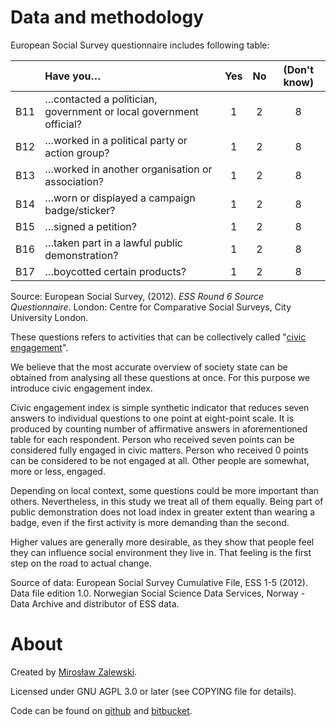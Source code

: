 <!--
    Civic engagement in Europe explorer - R Shiny application
    Copyright (C) 2015  Mirosław Zalewski <mz@miroslaw-zalewski.eu>

    This program is free software: you can redistribute it and/or modify
    it under the terms of the GNU Affero General Public License as published
    by the Free Software Foundation, either version 3 of the License, or
    (at your option) any later version.

    This program is distributed in the hope that it will be useful,
    but WITHOUT ANY WARRANTY; without even the implied warranty of
    MERCHANTABILITY or FITNESS FOR A PARTICULAR PURPOSE.  See the
    GNU Affero General Public License for more details.

    You should have received a copy of the GNU Affero General Public License
    along with this program.  If not, see <http://www.gnu.org/licenses/>.
-->

# Data and methodology

European Social Survey questionnaire includes following table:

|   | Have you…                                                         | Yes | No  | (Don't know) |
|:--|:------------------------------------------------------------------|:---:|:---:|:------------:|
|B11| …contacted a politician, government or local government official? |  1  |  2  |     8        |
|B12| …worked in a political party or action group?                     |  1  |  2  |     8        |
|B13| …worked in another organisation or association?                   |  1  |  2  |     8        |
|B14| …worn or displayed a campaign badge/sticker?                      |  1  |  2  |     8        |
|B15| …signed a petition?                                               |  1  |  2  |     8        |
|B16| …taken part in a lawful public demonstration?                     |  1  |  2  |     8        |
|B17| …boycotted certain products?                                      |  1  |  2  |     8        |

Source: European Social Survey, (2012). *ESS Round 6 Source Questionnaire*. London: Centre for Comparative Social Surveys, City University London.

These questions refers to activities that can be collectively called "[civic engagement](https://en.wikipedia.org/wiki/Civic_engagement)".

We believe that the most accurate overview of society state can be obtained from analysing all these questions at once. For this purpose we introduce civic engagement index.

Civic engagement index is simple synthetic indicator that reduces seven answers to individual questions to one point at eight-point scale. It is produced by counting number of affirmative answers in aforementioned table for each respondent. Person who received seven points can be considered fully engaged in civic matters. Person who received 0 points can be considered to be not engaged at all. Other people are somewhat, more or less, engaged.

Depending on local context, some questions could be more important than others. Nevertheless, in this study we treat all of them equally. Being part of public demonstration does not load index in greater extent than wearing a badge, even if the first activity is more demanding than the second.

Higher values are generally more desirable, as they show that people feel they can influence social environment they live in. That feeling is the first step on the road to actual change.

Source of data: European Social Survey Cumulative File, ESS 1-5 (2012). Data file edition 1.0. Norwegian Social Science Data Services, Norway - Data Archive and distributor of ESS data. 

# About

Created by [Mirosław Zalewski](http://miroslaw-zalewski.eu).

Licensed under GNU AGPL 3.0 or later (see COPYING file for details).

Code can be found on [github](https://github.com/mirzal/ESS-civic-engagement) and [bitbucket](https://bitbucket.org/mirzal/ess-civic-engagement).

